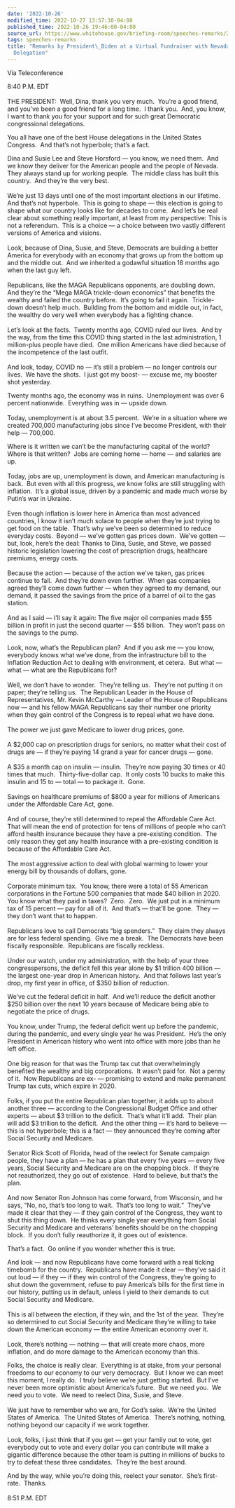 ```yaml
---
date: '2022-10-26'
modified_time: 2022-10-27 13:57:30-04:00
published_time: 2022-10-26 19:46:00-04:00
source_url: https://www.whitehouse.gov/briefing-room/speeches-remarks/2022/10/26/remarks-by-president-biden-at-a-virtual-fundraiser-with-nevada-congressional-delegation/
tags: speeches-remarks
title: "Remarks by President\_Biden at a Virtual Fundraiser with Nevada Congressional\_\
  Delegation"
---
```

 
Via Teleconference

8:40 P.M. EDT   
   
THE PRESIDENT:  Well, Dina, thank you very much.  You’re a good friend,
and you’ve been a good friend for a long time.  I thank you.  And, you
know, I want to thank you for your support and for such great Democratic
congressional delegations.

You all have one of the best House delegations in the United States
Congress.  And that’s not hyperbole; that’s a fact.

Dina and Susie Lee and Steve Horsford — you know, we need them.  And we
know they deliver for the American people and the people of Nevada. 
They always stand up for working people.  The middle class has built
this country.  And they’re the very best.  
   
We’re just 13 days until one of the most important elections in our
lifetime.  And that’s not hyperbole.  This is going to shape — this
election is going to shape what our country looks like for decades to
come.  And let’s be real clear about something really important, at
least from my perspective: This is not a referendum.  This is a choice —
a choice between two vastly different versions of America and
visions.   
   
Look, because of Dina, Susie, and Steve, Democrats are building a better
America for everybody with an economy that grows up from the bottom up
and the middle out.  And we inherited a godawful situation 18 months ago
when the last guy left.   
   
Republicans, like the MAGA Republicans opponents, are doubling down. 
And they’re the “Mega MAGA trickle-down economics” that benefits the
wealthy and failed the country before.  It’s going to fail it again. 
Trickle-down doesn’t help much.  Building from the bottom and middle
out, in fact, the wealthy do very well when everybody has a fighting
chance.   
   
Let’s look at the facts.  Twenty months ago, COVID ruled our lives.  And
by the way, from the time this COVID thing started in the last
administration, 1 million-plus people have died.  One million Americans
have died because of the incompetence of the last outfit.   
   
And look, today, COVID no — it’s still a problem — no longer controls
our lives.  We have the shots.  I just got my boost- — excuse me, my
booster shot yesterday.

Twenty months ago, the economy was in ruins.  Unemployment was over 6
percent nationwide.  Everything was in — upside down.   
   
Today, unemployment is at about 3.5 percent.  We’re in a situation where
we created 700,000 manufacturing jobs since I’ve become President, with
their help — 700,000.

Where is it written we can’t be the manufacturing capital of the world? 
Where is that written?  Jobs are coming home — home — and salaries are
up.   
   
Today, jobs are up, unemployment is down, and American manufacturing is
back.  But even with all this progress, we know folks are still
struggling with inflation.  It’s a global issue, driven by a pandemic
and made much worse by Putin’s war in Ukraine.   
   
Even though inflation is lower here in America than most advanced
countries, I know it isn’t much solace to people when they’re just
trying to get food on the table.  That’s why we’ve been so determined to
reduce everyday costs.  Beyond — we’ve gotten gas prices down.  We’ve
gotten — but, look, here’s the deal: Thanks to Dina, Susie, and Steve,
we passed historic legislation lowering the cost of prescription drugs,
healthcare premiums, energy costs.  
   
Because the action — because of the action we’ve taken, gas prices
continue to fall.  And they’re down even further.  When gas companies
agreed they’ll come down further — when they agreed to my demand, our
demand, it passed the savings from the price of a barrel of oil to the
gas station.   
   
And as I said — I’ll say it again: The five major oil companies made $55
billion in profit in just the second quarter — $55 billion.  They won’t
pass on the savings to the pump.   
   
Look, now, what’s the Republican plan?  And if you ask me — you know,
everybody knows what we’ve done, from the infrastructure bill to the
Inflation Reduction Act to dealing with environment, et cetera.  But
what — what — what are the Republicans for?   
   
Well, we don’t have to wonder.  They’re telling us.  They’re not putting
it on paper; they’re telling us.  The Republican Leader in the House of
Representatives, Mr. Kevin McCarthy — Leader of the House of Republicans
now — and his fellow MAGA Republicans say their number one priority when
they gain control of the Congress is to repeal what we have done.   
   
The power we just gave Medicare to lower drug prices, gone.   
   
A $2,000 cap on prescription drugs for seniors, no matter what their
cost of drugs are — if they’re paying 14 grand a year for cancer drugs —
gone.   
   
A $35 a month cap on insulin — insulin.  They’re now paying 30 times or
40 times that much.  Thirty-five-dollar cap.  It only costs 10 bucks to
make this insulin and 15 to — total — to package it.  Gone.   
   
Savings on healthcare premiums of $800 a year for millions of Americans
under the Affordable Care Act, gone.   
   
And of course, they’re still determined to repeal the Affordable Care
Act.  That will mean the end of protection for tens of millions of
people who can’t afford health insurance because they have a
pre-existing condition.  The only reason they get any health insurance
with a pre-existing condition is because of the Affordable Care Act.  
   
The most aggressive action to deal with global warming to lower your
energy bill by thousands of dollars, gone.   
   
Corporate minimum tax.  You know, there were a total of 55 American
corporations in the Fortune 500 companies that made $40 billion in
2020.  You know what they paid in taxes?  Zero.  Zero.  We just put in a
minimum tax of 15 percent — pay for all of it.  And that’s — that’ll be
gone.  They — they don’t want that to happen.  
   
Republicans love to call Democrats “big spenders.”  They claim they
always are for less federal spending.  Give me a break.  The Democrats
have been fiscally responsible.  Republicans are fiscally reckless.   
   
Under our watch, under my administration, with the help of your three
congresspersons, the deficit fell this year alone by $1 trillion 400
billion — the largest one-year drop in American history.  And that
follows last year’s drop, my first year in office, of $350 billion of
reduction.

We’ve cut the federal deficit in half.  And we’ll reduce the deficit
another $250 billion over the next 10 years because of Medicare being
able to negotiate the price of drugs.   
   
You know, under Trump, the federal deficit went up before the pandemic,
during the pandemic, and every single year he was President.  He’s the
only President in American history who went into office with more jobs
than he left office.   
   
One big reason for that was the Trump tax cut that overwhelmingly
benefited the wealthy and big corporations.  It wasn’t paid for.  Not a
penny of it.  Now Republicans are ex- — promising to extend and make
permanent Trump tax cuts, which expire in 2020.   
   
Folks, if you put the entire Republican plan together, it adds up to
about another three — according to the Congressional Budget Office and
other experts — about $3 trillion to the deficit.  That’s what it’ll
add.  Their plan will add $3 trillion to the deficit.  And the other
thing — it’s hard to believe — this is not hyperbole; this is a fact —
they announced they’re coming after Social Security and Medicare.  
   
Senator Rick Scott of Florida, head of the reelect for Senate campaign
people, they have a plan — he has a plan that every five years — every
five years, Social Security and Medicare are on the chopping block.  If
they’re not reauthorized, they go out of existence.  Hard to believe,
but that’s the plan.  
   
And now Senator Ron Johnson has come forward, from Wisconsin, and he
says, “No, no, that’s too long to wait.  That’s too long to wait.” 
They’ve made it clear that they — if they gain control of the Congress,
they want to shut this thing down.  He thinks every single year
everything from Social Security and Medicare and veterans’ benefits
should be on the chopping block.  If you don’t fully reauthorize it, it
goes out of existence.

That’s a fact.  Go online if you wonder whether this is true.

And look — and now Republicans have come forward with a real ticking
timebomb for the country.  Republicans have made it clear — they’ve said
it out loud — if they — if they win control of the Congress, they’re
going to shut down the government, refuse to pay America’s bills for the
first time in our history, putting us in default, unless I yield to
their demands to cut Social Security and Medicare.  
   
This is all between the election, if they win, and the 1st of the year. 
They’re so determined to cut Social Security and Medicare they’re
willing to take down the American economy — the entire American economy
over it.   
   
Look, there’s nothing — nothing — that will create more chaos, more
inflation, and do more damage to the American economy than this.

Folks, the choice is really clear.  Everything is at stake, from your
personal freedoms to our economy to our very democracy.  But I know we
can meet this moment, I really do.  I truly believe we’re just getting
started.  But I’ve never been more optimistic about America’s future. 
But we need you.  We need you to vote.  We need to reelect Dina, Susie,
and Steve.   
   
We just have to remember who we are, for God’s sake.  We’re the United
States of America.  The United States of America.  There’s nothing,
nothing, nothing beyond our capacity if we work together.  
   
Look, folks, I just think that if you get — get your family out to vote,
get everybody out to vote and every dollar you can contribute will make
a gigantic difference because the other team is putting in millions of
bucks to try to defeat these three candidates.  They’re the best around.

And by the way, while you’re doing this, reelect your senator.  She’s
first-rate.  Thanks.  
   
8:51 P.M. EDT
